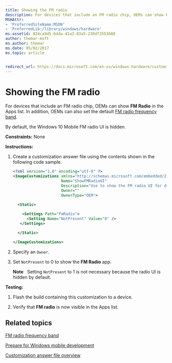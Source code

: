 ```yaml
---
title: Showing the FM radio
description: For devices that include an FM radio chip, OEMs can show FM Radio in the Apps list.
MSHAttr:
- 'PreferredSiteName:MSDN'
- 'PreferredLib:/library/windows/hardware'
ms.assetid: 824ca9d5-6dda-41a3-83a5-230df3553688
author: themar-msft
ms.author: themar
ms.date: 05/02/2017
ms.topic: article


redirect_url: https://docs.microsoft.com/en-us/windows-hardware/customize/mobile/mcsf/fm-radio
---
```


# Showing the FM radio


For devices that include an FM radio chip, OEMs can show **FM Radio** in the Apps list. In addition, OEMs can also set the default [FM radio frequency band](fm-radio-frequency-band.md).

By default, the Windows 10 Mobile FM radio UI is hidden.

<a href="" id="constraints---none"></a>**Constraints:** None  

<a href="" id="instructions-"></a>**Instructions:**  
1.  Create a customization answer file using the contents shown in the following code sample.

    ```XML
    <?xml version="1.0" encoding="utf-8" ?>  
    <ImageCustomizations xmlns="http://schemas.microsoft.com/embedded/2004/10/ImageUpdate"  
                         Name="ShowFMRadioUI"  
                         Description="Use to show the FM radio UI for devices that include an FM radio chip."  
                         Owner=""  
                         OwnerType="OEM"> 
      
      <Static>  

        <Settings Path="FmRadio">  
          <Setting Name="NotPresent" Value="0" /> 
       </Settings>  

      </Static>

    </ImageCustomizations>
    ```

2.  Specify an `Owner`.

3.  Set `NotPresent` to 0 to show the **FM Radio** app.

    **Note**  
    Setting `NotPresent` to 1 is not necessary because the radio UI is hidden by default.

     

<a href="" id="testing-"></a>**Testing:**  
1.  Flash the build containing this customization to a device.

2.  Verify that **FM radio** is now visible in the Apps list.

## Related topics

[FM radio frequency band](fm-radio-frequency-band.md)

[Prepare for Windows mobile development](https://docs.microsoft.com/en-us/windows-hardware/manufacture/mobile/preparing-for-windows-mobile-development)

[Customization answer file overview](https://docs.microsoft.com/en-us/windows-hardware/customize/mobile/mcsf/customization-answer-file)
